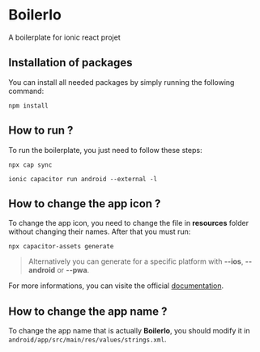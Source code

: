 # BoilerIo

A boilerplate for ionic react projet

## Installation of packages

You can install all needed packages by simply running the following command:

`npm install`

## How to run ?

To run the boilerplate, you just need to follow these steps:

`npx cap sync`

`ionic capacitor run android --external -l`

## How to change the app icon ?

To change the app icon, you need to change the file in <b>resources</b> folder without changing their names.
After that you must run:

`npx capacitor-assets generate`

> Alternatively you can generate for a specific platform with <b>--ios</b>, <b>--android</b> or <b>--pwa</b>.

For more informations, you can visite the official [documentation](https://capacitorjs.com/docs/guides/splash-screens-and-icons).

## How to change the app name ?

To change the app name that is actually <b>BoilerIo</b>, you should modify it in `android/app/src/main/res/values/strings.xml`.
